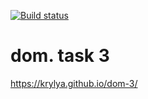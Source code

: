 [![Build status](https://ci.appveyor.com/api/projects/status/gf15q4a53168bah4/branch/master?svg=true)](https://ci.appveyor.com/project/Krylya/env/branch/master)

# dom. task 3

https://krylya.github.io/dom-3/
